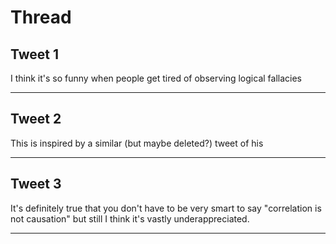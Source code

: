 # Thread

## Tweet 1

I think it's so funny when people get tired of observing logical fallacies

---

## Tweet 2

This is inspired by a similar (but maybe deleted?) tweet of his

---

## Tweet 3

It's definitely true that you don't have to be very smart to say "correlation is not causation" but still I think it's vastly underappreciated.

---

